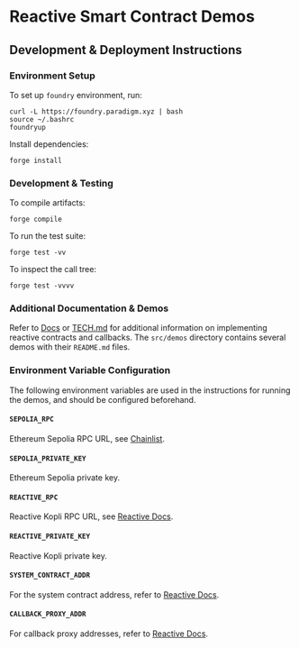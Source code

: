 # Reactive Smart Contract Demos

## Development & Deployment Instructions

### Environment Setup

To set up `foundry` environment, run:

```
curl -L https://foundry.paradigm.xyz | bash
source ~/.bashrc
foundryup
```

Install dependencies:

```
forge install
```

### Development & Testing

To compile artifacts:

```
forge compile
```

To run the test suite:

```
forge test -vv
```

To inspect the call tree:

```
forge test -vvvv
```

### Additional Documentation & Demos

Refer to [Docs](https://dev.reactive.network/system-contract) or [TECH.md](https://github.com/Reactive-Network/reactive-smart-contract-demos/blob/main/TECH.md) for additional information on implementing reactive contracts and callbacks. The `src/demos` directory contains several demos with their `README.md` files.

### Environment Variable Configuration

The following environment variables are used in the instructions for running the demos, and should be configured beforehand.

#### `SEPOLIA_RPC`

Ethereum Sepolia RPC URL, see [Chainlist](https://chainlist.org/chain/11155111).

#### `SEPOLIA_PRIVATE_KEY`

Ethereum Sepolia private key.

#### `REACTIVE_RPC`

Reactive Kopli RPC URL, see [Reactive Docs](https://dev.reactive.network/kopli-testnet#reactive-kopli-information).

#### `REACTIVE_PRIVATE_KEY`

Reactive Kopli private key.

#### `SYSTEM_CONTRACT_ADDR`

For the system contract address, refer to [Reactive Docs](https://dev.reactive.network/kopli-testnet#kopli-testnet-information).

#### `CALLBACK_PROXY_ADDR`

For callback proxy addresses, refer to [Reactive Docs](https://dev.reactive.network/origins-and-destinations#chains).

